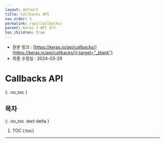 ```yaml
---
layout: default
title: Callbacks API
nav_order: 3
permalink: /api/callbacks/
parent: Keras 3 API 문서
has_children: true
---
```


* 원본 링크 : [https://keras.io/api/callbacks/](https://keras.io/api/callbacks/){:target="_blank"}
* 최종 수정일 : 2024-03-29

# Callbacks API
{: .no_toc }

## 목차
{: .no_toc .text-delta }

1. TOC
{:toc}

---
